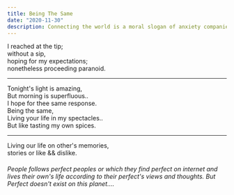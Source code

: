 ```yaml
---
title: Being The Same
date: "2020-11-30"
description: Connecting the world is a moral slogan of anxiety companies founders. 2020 is a Online year.This typo was written in mid September of 2019.
---
```




I reached at the tip;
<br>
without a sip,
<br>
hoping for my expectations;
<br>
nonetheless proceeding paranoid.
<br>
<hr>

Tonight's light is amazing, 
<br>
But morning is superfluous..
<br>
I hope for thee same response.
<br>
Being the same,
<br>
Living your life in my spectacles..
<br>
But like tasting my own spices.
<br>
<hr>

Living our life on other's memories,
<br>
stories or like && dislike.


###### People follows perfect peoples or which they find perfect on internet and lives their own's life according to  their perfect's views and thoughts. But Perfect doesn't exist on this planet....
